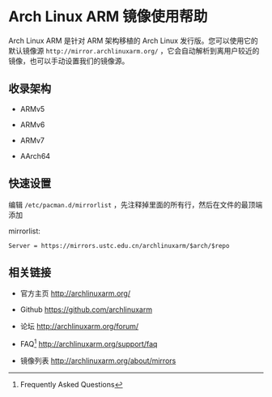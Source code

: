 ---
---

# Arch Linux ARM 镜像使用帮助

Arch Linux ARM 是针对 ARM 架构移植的 Arch Linux 发行版。您可以使用它的默认镜像源 `http://mirror.archlinuxarm.org/` ，它会自动解析到离用户较近的镜像，也可以手动设置我们的镜像源。

## 收录架构

- ARMv5

- ARMv6

- ARMv7

- AArch64

## 快速设置

编辑 `/etc/pacman.d/mirrorlist` ，先注释掉里面的所有行，然后在文件的最顶端添加

mirrorlist:

    Server = https://mirrors.ustc.edu.cn/archlinuxarm/$arch/$repo

## 相关链接

- 官方主页 <http://archlinuxarm.org/>

- Github <https://github.com/archlinuxarm>

- 论坛 <http://archlinuxarm.org/forum/>

- FAQ[^faq] <http://archlinuxarm.org/support/faq>

- 镜像列表 <http://archlinuxarm.org/about/mirrors>

[^faq]: Frequently Asked Questions
